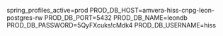 spring_profiles_active=prod
PROD_DB_HOST=amvera-hiss-cnpg-leon-postgres-rw
PROD_DB_PORT=5432
PROD_DB_NAME=leondb
PROD_DB_PASSWORD=5QyFXcuks!cMdk4
PROD_DB_USERNAME=hiss